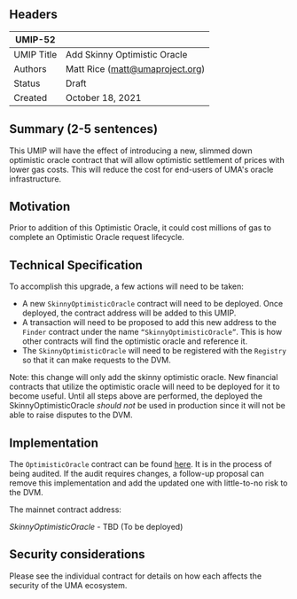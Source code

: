 ## Headers
| UMIP-52     |                                                                                                                                          |
|------------|------------------------------------------------------------------------------------------------------------------------------------------|
| UMIP Title | Add Skinny Optimistic Oracle              |
| Authors    | Matt Rice (matt@umaproject.org) |
| Status     | Draft                                                                                                                                    |
| Created    | October 18, 2021                                                                                                                           |

## Summary (2-5 sentences)
This UMIP will have the effect of introducing a new, slimmed down optimistic oracle contract that will allow optimistic settlement of prices with lower gas costs. This will reduce the cost for end-users of UMA's oracle infrastructure.

## Motivation
Prior to addition of this Optimistic Oracle, it could cost millions of gas to complete an Optimistic Oracle request lifecycle.

## Technical Specification
To accomplish this upgrade, a few actions will need to be taken:
- A new `SkinnyOptimisticOracle` contract will need to be deployed. Once deployed, the contract address will be added to this UMIP.
- A transaction will need to be proposed to add this new address to the `Finder` contract under the name `“SkinnyOptimisticOracle”`. This is how other contracts will find the optimistic oracle and reference it.
- The `SkinnyOptimisticOracle` will need to be registered with the `Registry` so that it can make requests to the DVM.

Note: this change will only add the skinny optimistic oracle. New financial contracts that utilize the optimistic oracle will need to be deployed for it to become useful. Until all steps above are performed, the deployed the SkinnyOptimisticOracle _should not_ be used in production since it will not be able to raise disputes to the DVM.

## Implementation

The `OptimisticOracle` contract can be found [here](https://github.com/UMAprotocol/protocol/blob/master/packages/core/contracts/oracle/implementation/SkinnyOptimisticOracle.sol). It is in the process of being audited. If the audit requires changes, a follow-up proposal can remove this implementation and add the updated one with little-to-no risk to the DVM.

The mainnet contract address:

*SkinnyOptimisticOracle* - TBD (To be deployed)


## Security considerations

Please see the individual contract for details on how each affects the security of the UMA ecosystem.
